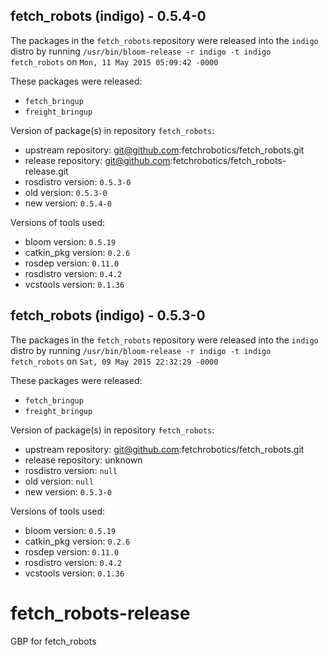 ## fetch_robots (indigo) - 0.5.4-0

The packages in the `fetch_robots` repository were released into the `indigo` distro by running `/usr/bin/bloom-release -r indigo -t indigo fetch_robots` on `Mon, 11 May 2015 05:09:42 -0000`

These packages were released:
- `fetch_bringup`
- `freight_bringup`

Version of package(s) in repository `fetch_robots`:
- upstream repository: git@github.com:fetchrobotics/fetch_robots.git
- release repository: git@github.com:fetchrobotics/fetch_robots-release.git
- rosdistro version: `0.5.3-0`
- old version: `0.5.3-0`
- new version: `0.5.4-0`

Versions of tools used:
- bloom version: `0.5.19`
- catkin_pkg version: `0.2.6`
- rosdep version: `0.11.0`
- rosdistro version: `0.4.2`
- vcstools version: `0.1.36`


## fetch_robots (indigo) - 0.5.3-0

The packages in the `fetch_robots` repository were released into the `indigo` distro by running `/usr/bin/bloom-release -r indigo -t indigo fetch_robots` on `Sat, 09 May 2015 22:32:29 -0000`

These packages were released:
- `fetch_bringup`
- `freight_bringup`

Version of package(s) in repository `fetch_robots`:
- upstream repository: git@github.com:fetchrobotics/fetch_robots.git
- release repository: unknown
- rosdistro version: `null`
- old version: `null`
- new version: `0.5.3-0`

Versions of tools used:
- bloom version: `0.5.19`
- catkin_pkg version: `0.2.6`
- rosdep version: `0.11.0`
- rosdistro version: `0.4.2`
- vcstools version: `0.1.36`


# fetch_robots-release
GBP for fetch_robots
